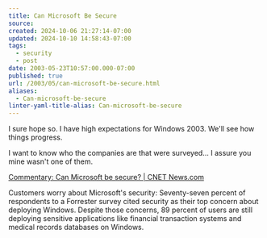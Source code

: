 ```yaml
---
title: Can Microsoft Be Secure
source: 
created: 2024-10-06 21:27:14-07:00
updated: 2024-10-10 14:58:43-07:00
tags:
  - security
  - post
date: 2003-05-23T10:57:00.000-07:00
published: true
url: /2003/05/can-microsoft-be-secure.html
aliases:
  - Can-microsoft-be-secure
linter-yaml-title-alias: Can-microsoft-be-secure
---
```



I sure hope so. I have high expectations for Windows 2003. We'll see how things progress.  
  
I want to know who the companies are that were surveyed... I assure you mine wasn't one of them.  
  
[Commentary: Can Microsoft be secure? | CNET News.com](https://news.com.com/2009-1122-996403.html?tag=nl "Commentary: Can Microsoft be secure? | CNET News.com")  
  
Customers worry about Microsoft's security: Seventy-seven percent of respondents to a Forrester survey cited security as their top concern about deploying Windows. Despite those concerns, 89 percent of users are still deploying sensitive applications like financial transaction systems and medical records databases on Windows.